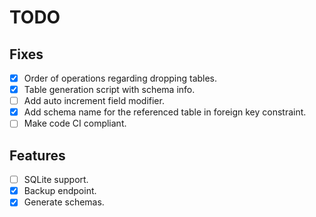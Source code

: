 # TODO

## Fixes

- [x] Order of operations regarding dropping tables.
- [x] Table generation script with schema info.
- [ ] Add auto increment field modifier.
- [x] Add schema name for the referenced table in foreign key constraint.
- [ ] Make code CI compliant.

## Features

- [ ] SQLite support.
- [x] Backup endpoint.
- [x] Generate schemas.
